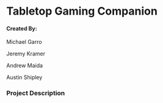 # Tabletop Gaming Companion

#### Created By:

Michael Garro

Jeremy Kramer

Andrew Maida

Austin Shipley

### Project Description

